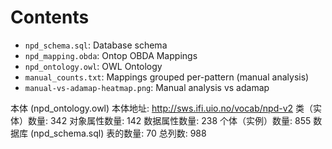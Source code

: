 Contents
===

- `npd_schema.sql`: Database schema
- `npd_mapping.obda`: Ontop OBDA Mappings
- `npd_ontology.owl`: OWL Ontology
- `manual_counts.txt`: Mappings grouped per-pattern (manual analysis)
- `manual-vs-adamap-heatmap.png`: Manual analysis vs adamap

本体 (npd_ontology.owl)
本体地址: http://sws.ifi.uio.no/vocab/npd-v2
类（实体）数量: 342
对象属性数量: 142
数据属性数量: 238
个体（实例）数量: 855
数据库 (npd_schema.sql)
表的数量: 70
总列数: 988